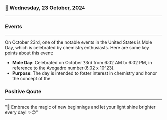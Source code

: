 ### 📅 Wednesday, 23 October, 2024
------
### Events
------
On October 23rd, one of the notable events in the United States is Mole Day, which is celebrated by chemistry enthusiasts. Here are some key points about this event:

- **Mole Day**: Celebrated on October 23rd from 6:02 AM to 6:02 PM, in reference to the Avogadro number (6.02 x 10^23).
- **Purpose**: The day is intended to foster interest in chemistry and honor the concept of the
### Positive Qoute
------
"🌟 Embrace the magic of new beginnings and let your light shine brighter every day! ✨😊"

